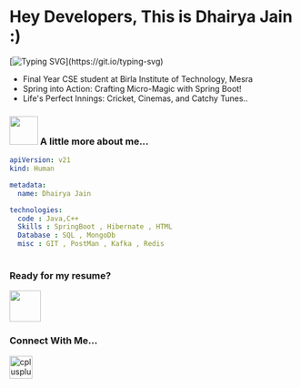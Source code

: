 <div>
   <h1>Hey Developers, This is Dhairya Jain :)</a> </h1>
</div>


[![Typing SVG](https://readme-typing-svg.demolab.com?font=Fira+Code&size=32&pause=800&color=65A1F7&width=435&lines=Backend+Developer+...)](https://git.io/typing-svg)

- Final Year CSE student at Birla Institute of Technology, Mesra
- Spring into Action: Crafting Micro-Magic with Spring Boot!
- Life's Perfect Innings: Cricket, Cinemas, and Catchy Tunes..


### <img src="https://media.giphy.com/media/94Ow7b3tQco3HPGuXu/giphy.gif" width="50"> A little more about me...  

```yaml
apiVersion: v21
kind: Human

metadata:
  name: Dhairya Jain

technologies:
  code : Java,C++
  Skills : SpringBoot , Hibernate , HTML
  Database : SQL , MongoDb 
  misc : GIT , PostMan , Kafka , Redis
   
```
### Ready for my resume?

 <a href="https://drive.google.com/file/d/1XcUt62a_bHf0j5lJBz5vdnSEGr8AIUnf/view?usp=drive_link" target="_blank"> <img src="https://media.giphy.com/media/POGZSdekmTv4MhuYaR/giphy.gif" width="55" height="55"/> </a>

### Connect With Me...

<div>

<p align="Left"> 
 
  <a href="https://www.linkedin.com/in/dhairya--jain/" target="_blank"> <img src="https://imgur.com/UhekN8J.png" alt="cplusplus" width="40" height="40"/> </a>
 
</div>
